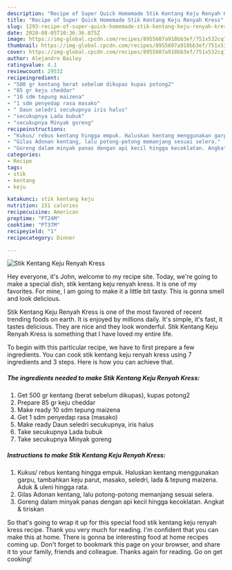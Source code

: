 ```yaml
---
description: "Recipe of Super Quick Homemade Stik Kentang Keju Renyah Kress"
title: "Recipe of Super Quick Homemade Stik Kentang Keju Renyah Kress"
slug: 1293-recipe-of-super-quick-homemade-stik-kentang-keju-renyah-kress
date: 2020-08-05T10:36:36.075Z
image: https://img-global.cpcdn.com/recipes/8955607a918bb3ef/751x532cq70/stik-kentang-keju-renyah-kress-foto-resep-utama.jpg
thumbnail: https://img-global.cpcdn.com/recipes/8955607a918bb3ef/751x532cq70/stik-kentang-keju-renyah-kress-foto-resep-utama.jpg
cover: https://img-global.cpcdn.com/recipes/8955607a918bb3ef/751x532cq70/stik-kentang-keju-renyah-kress-foto-resep-utama.jpg
author: Alejandro Bailey
ratingvalue: 4.1
reviewcount: 29532
recipeingredient:
- "500 gr kentang berat sebelum dikupas kupas potong2"
- "85 gr keju cheddar"
- "10 sdm tepung maizena"
- "1 sdm penyedap rasa masako"
- " Daun seledri secukupnya iris halus"
- "secukupnya Lada bubuk"
- "secukupnya Minyak goreng"
recipeinstructions:
- "Kukus/ rebus kentang hingga empuk. Haluskan kentang menggunakan garpu, tambahkan keju parut, masako, seledri, lada &amp; tepung maizena. Aduk &amp; uleni hingga rata."
- "Gilas Adonan kentang, lalu potong-potong memanjang sesuai selera."
- "Goreng dalam minyak panas dengan api kecil hingga kecoklatan. Angkat &amp; tiriskan"
categories:
- Recipe
tags:
- stik
- kentang
- keju

katakunci: stik kentang keju 
nutrition: 151 calories
recipecuisine: American
preptime: "PT24M"
cooktime: "PT37M"
recipeyield: "1"
recipecategory: Dinner

---
```



![Stik Kentang Keju Renyah Kress](https://img-global.cpcdn.com/recipes/8955607a918bb3ef/751x532cq70/stik-kentang-keju-renyah-kress-foto-resep-utama.jpg)

Hey everyone, it's John, welcome to my recipe site. Today, we're going to make a special dish, stik kentang keju renyah kress. It is one of my favorites. For mine, I am going to make it a little bit tasty. This is gonna smell and look delicious.



Stik Kentang Keju Renyah Kress is one of the most favored of recent trending foods on earth. It is enjoyed by millions daily. It's simple, it's fast, it tastes delicious. They are nice and they look wonderful. Stik Kentang Keju Renyah Kress is something that I have loved my entire life.


To begin with this particular recipe, we have to first prepare a few ingredients. You can cook stik kentang keju renyah kress using 7 ingredients and 3 steps. Here is how you can achieve that.

<!--inarticleads1-->

##### The ingredients needed to make Stik Kentang Keju Renyah Kress:

1. Get 500 gr kentang (berat sebelum dikupas), kupas potong2
1. Prepare 85 gr keju cheddar
1. Make ready 10 sdm tepung maizena
1. Get 1 sdm penyedap rasa (masako)
1. Make ready  Daun seledri secukupnya, iris halus
1. Take secukupnya Lada bubuk
1. Take secukupnya Minyak goreng




<!--inarticleads2-->

##### Instructions to make Stik Kentang Keju Renyah Kress:

1. Kukus/ rebus kentang hingga empuk. Haluskan kentang menggunakan garpu, tambahkan keju parut, masako, seledri, lada &amp; tepung maizena. Aduk &amp; uleni hingga rata.
1. Gilas Adonan kentang, lalu potong-potong memanjang sesuai selera.
1. Goreng dalam minyak panas dengan api kecil hingga kecoklatan. Angkat &amp; tiriskan




So that's going to wrap it up for this special food stik kentang keju renyah kress recipe. Thank you very much for reading. I'm confident that you can make this at home. There is gonna be interesting food at home recipes coming up. Don't forget to bookmark this page on your browser, and share it to your family, friends and colleague. Thanks again for reading. Go on get cooking!

